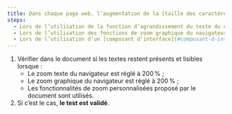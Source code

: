 ```yaml
---
title: Dans chaque page web, l’augmentation de la [taille des caractères](#taille-des-caracteres) jusqu’à 200 %, au moins, ne doit pas provoquer de perte d’information. Cette règle est-elle respectée selon une de ces conditions (hors cas particuliers) ?
steps:
  - Lors de l’utilisation de la fonction d’agrandissement du texte du navigateur ;
  - Lors de l’utilisation des fonctions de zoom graphique du navigateur ;
  - Lors de l’utilisation d’un [composant d’interface](#composant-d-interface) propre au site permettant d’agrandir le texte ou de zoomer.
---
```


1. Vérifier dans le document si les textes restent présents et lisibles lorsque :
   - Le zoom texte du navigateur est réglé à 200 % ;
   - Le zoom graphique du navigateur est réglé à 200 % ;
   - Les fonctionnalités de zoom personnalisées proposé par le document sont utilisés.
2. Si c’est le cas, **le test est validé**.
